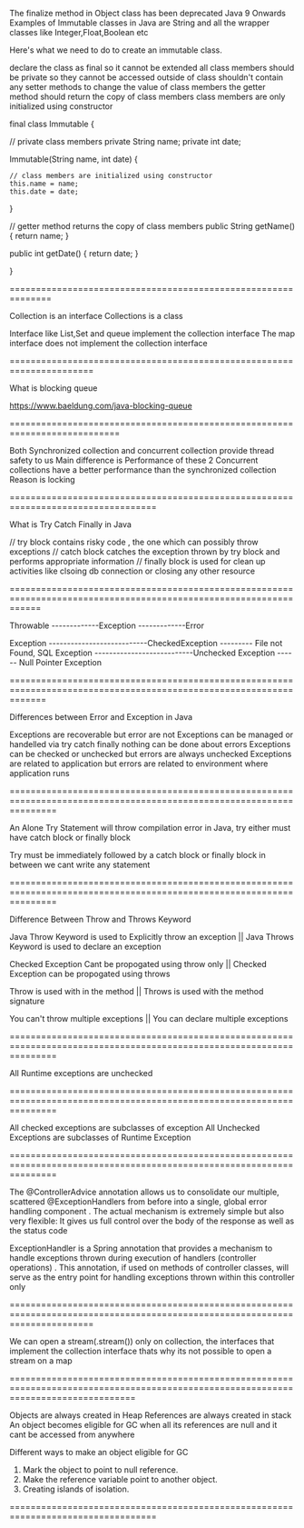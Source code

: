 The finalize method in Object class has been deprecated Java 9 Onwards
Examples of Immutable classes in Java are String and all the wrapper classes like Integer,Float,Boolean etc

Here's what we need to do to create an immutable class.

declare the class as final so it cannot be extended
all class members should be private so they cannot be accessed outside of class
shouldn't contain any setter methods to change the value of class members
the getter method should return the copy of class members
class members are only initialized using constructor

final class Immutable {

  // private class members
  private String name;
  private int date;

  Immutable(String name, int date) {

    // class members are initialized using constructor
    this.name = name;
    this.date = date;
  }

  // getter method returns the copy of class members
  public String getName() {
    return name;
  }

  public int getDate() {
    return date;
  }

}



==============================================================


Collection is an interface
Collections is a class

Interface like List,Set and queue implement the collection interface
The map interface does not implement the collection interface


======================================================================

What is blocking queue

https://www.baeldung.com/java-blocking-queue

===========================================================================

Both Synchronized collection and concurrent collection provide thread safety to us
Main difference is Performance of these 2
Concurrent collections have a better performance than the synchronized collection
Reason is locking

==================================================================================

What is Try Catch Finally in Java

// try block contains risky code , the one which can possibly throw exceptions
// catch block catches the exception thrown by try block and performs appropriate information
// finally block is used for clean up activities like clsoing db connection or closing any other resource






==================================================================================================================





Throwable -------------Exception
          -------------Error


Exception ---------------------------CheckedException --------- File not Found, SQL Exception
          ---------------------------Unchecked Exception ------ Null Pointer Exception

===================================================================================================================


Differences between Error and Exception in Java

Exceptions are recoverable but error are not
Exceptions can be managed or handelled via try catch finally nothing can be done about errors
Exceptions can be checked or unchecked but errors are always unchecked
Exceptions are related to application but errors are related to environment where application runs


=====================================================================================================================

An Alone Try Statement will throw compilation error in Java, try either must have catch block or finally block

Try must be immediately followed by a catch block or finally block in between we cant write any statement

=====================================================================================================================

Difference Between Throw and Throws Keyword

Java Throw Keyword is used to Explicitly throw an exception  || Java Throws Keyword is used to declare an exception

Checked Exception Cant be propogated using throw only || Checked Exception can be propogated using throws

Throw is used with in the method || Throws is used with the method signature

You can't throw multiple exceptions || You can declare multiple exceptions

=====================================================================================================================

All Runtime exceptions are unchecked

=====================================================================================================================

All checked exceptions are subclasses of exception
All Unchecked Exceptions are subclasses of Runtime Exception

=====================================================================================================================

The @ControllerAdvice annotation allows us to consolidate our multiple, scattered @ExceptionHandlers from before into a single, global error handling component . The actual mechanism is extremely simple but also very flexible: It gives us full control over the body of the response as well as the status code

ExceptionHandler is a Spring annotation that provides a mechanism to handle exceptions thrown during execution of handlers (controller operations) . This annotation, if used on methods of controller classes, will serve as the entry point for handling exceptions thrown within this controller only

============================================================================================================================

We can open a stream(.stream()) only on collection, the interfaces that implement the collection interface thats why its not possible to
open a stream on a map

====================================================================================================================================

Objects are always created in Heap
References are always created in stack
An object becomes eligible for GC when all its references are null and it cant be accessed from anywhere

Different ways to make an object eligible for GC

1. Mark the object to point to null reference.
2. Make the reference variable point to another object.
3. Creating islands of isolation.

==================================================================================





